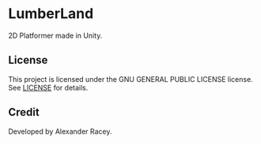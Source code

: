 # LumberLand
2D Platformer made in Unity.

## License
This project is licensed under the GNU GENERAL PUBLIC LICENSE license. See [LICENSE](LICENSE) for details.

## Credit
Developed by Alexander Racey.